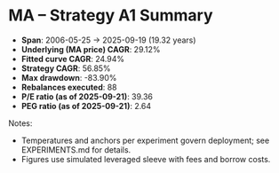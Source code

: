 # MA – Strategy A1 Summary

- **Span**: 2006-05-25 → 2025-09-19 (19.32 years)
- **Underlying (MA price) CAGR**: 29.12%
- **Fitted curve CAGR**: 24.94%
- **Strategy CAGR**: 56.85%
- **Max drawdown**: -83.90%
- **Rebalances executed**: 88
- **P/E ratio (as of 2025-09-21)**: 39.36
- **PEG ratio (as of 2025-09-21)**: 2.64

Notes:

- Temperatures and anchors per experiment govern deployment; see EXPERIMENTS.md for details.
- Figures use simulated leveraged sleeve with fees and borrow costs.

